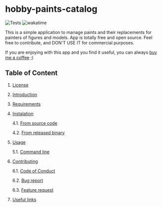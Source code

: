# hobby-paints-catalog

![Tests](https://github.com/piotr-placzek/hobby-paints-catalog/actions/workflows/npm-test.yml/badge.svg)
![wakatime](https://wakatime.com/badge/user/7c2e708f-9f59-4565-b3d6-cde030e740f2/project/4312be50-9056-4eca-8efe-6ba4c99d1068.svg)

This is a simple application to manage paints and their replacements for painters of figures and models.
App is totally free and open source. Feel free to contribute, and DON'T USE IT for commercial purposes.

If you are enjoying with this app and you find it useful,
you can always [buy me a coffee](https://buycoffee.to/poohpatine) ;)

## Table of Content

1. [License](https://github.com/piotr-placzek/hobby-paints-catalog/blob/develop/LICENSE)

2. [Introduction](https://github.com/piotr-placzek/hobby-paints-catalog/blob/develop/docs/01-introduction.md)

3. [Requirements](https://github.com/piotr-placzek/hobby-paints-catalog/blob/develop/docs/02-requirements.md)

4. [Instalation](https://github.com/piotr-placzek/hobby-paints-catalog/tree/develop/docs/instalation)

    4.1. [From source code](https://github.com/piotr-placzek/hobby-paints-catalog/blob/develop/docs/instalation/31-install-from-source-code.md)

    4.2. [From released binary](https://github.com/piotr-placzek/hobby-paints-catalog/blob/develop/docs/instalation/32-install-from-released-binary.md)

5. [Usage](https://github.com/piotr-placzek/hobby-paints-catalog/tree/develop/docs/usage)

    5.1. [Command line](https://github.com/piotr-placzek/hobby-paints-catalog/blob/develop/docs/usage/41-usage-command-line.md)

6. [Contributing](https://github.com/piotr-placzek/hobby-paints-catalog/blob/develop/.github/CONTRIBUTING.md)

    6.1. [Code of Conduct](https://github.com/piotr-placzek/hobby-paints-catalog/blob/develop/CODE_OF_CONDUCT.md)

    6.2. [Bug report](https://github.com/piotr-placzek/hobby-paints-catalog/issues/new?assignees=piotr-placzek&labels=bug&template=bug_report.md)

    6.3. [Feature request](https://github.com/piotr-placzek/hobby-paints-catalog/issues/new?assignees=piotr-placzek&labels=bug&template=feature_request.md)

7. [Useful links](https://github.com/piotr-placzek/hobby-paints-catalog/blob/develop/docs/07-useful-links.md)

